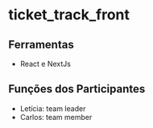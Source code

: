 # ticket_track_front

## Ferramentas
- React e NextJs

## Funções dos Participantes
- Letícia: team leader
- Carlos: team member

